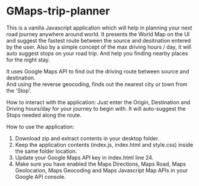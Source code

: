 # GMaps-trip-planner

This is a vanilla Javascript application which will help in planning your next road journey anywhere around world. 
It presents the World Map on the UI and suggest the fastest route between the source and desitnation entered by the user. 
Also by a simple concept of the max driving hours / day, it will auto suggest stops on your road trip. And help you finding nearby places for the night stay.

It uses Google Maps API to find out the driving route between source and destination.  
And using the reverse geocoding, finds out the nearest city or town from the 'Stop'. 

How to interact with the application:
Just enter the Origin, Destination and Driving hours/day for your journey to begin with. 
It will auto-suggest the Stops needed along the route. 

How to use the application:
1. Download zip and extract contents in your desktop folder.
2. Keep the application contents (index.js, index.html and style.css) inside the same folder location. 
3. Update your Google Maps API key in index.html line 24. 
4. Make sure you have enabled the Maps Directions, Maps Road, Maps Geolocation, Maps Geocoding and Maps Javascript Map APIs in your Google API console. 